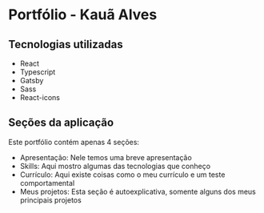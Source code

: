 <h1>Portfólio - Kauã Alves</h1>

<div>
  <h2>Tecnologias utilizadas</h2>
  <ul>
    <li>React</li>
    <li>Typescript</li>
    <li>Gatsby</li>
    <li>Sass</li>
    <li>React-icons</li>
  </ul>
</div>

<div>
  <h2>Seções da aplicação</h2>
  <p>Este portfólio contém apenas 4 seções:
  <ul>
    <li><bold>Apresentação:</bold> Nele temos uma breve apresentação</li>
    <li><bold>Skills:</bold> Aqui mostro algumas das tecnologias que conheço</li>
    <li><bold>Currículo:</bold> Aqui existe coisas como o meu currículo e um teste comportamental</li>
    <li><bold>Meus projetos:</bold> Esta seção é autoexplicativa, somente alguns dos meus principais projetos</li>
  </ul>
</div>
